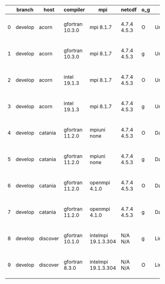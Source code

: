 |    | branch   | host     | compiler        | mpi                 | netcdf      | o_g   | os     | build   | u_pass   | u_fail   | s_pass   | s_fail   | e_pass   | e_fail   | nuopc_pass   | nuopc_fail   | artifacts_hash                                                                                                                                                    | modified                  |
|----|----------|----------|-----------------|---------------------|-------------|-------|--------|---------|----------|----------|----------|----------|----------|----------|--------------|--------------|-------------------------------------------------------------------------------------------------------------------------------------------------------------------|---------------------------|
|  0 | develop  | acorn    | gfortran 10.3.0 | mpi 8.1.7           | 4.7.4 4.5.3 | O     | Unicos | fail    | fail     | fail     | fail     | fail     | fail     | fail     | 0            | 50           | [artifacts](https://github.com/esmf-org/esmf-test-artifacts/tree/08612cb30783f6d24376eab189f814ead9fe1dde/develop/acorn/gfortran/10.3.0/O/mpi/8.1.7)              | 2022-07-07 01:25:54 +0000 |
|  1 | develop  | acorn    | gfortran 10.3.0 | mpi 8.1.7           | 4.7.4 4.5.3 | g     | Unicos | fail    | fail     | fail     | fail     | fail     | fail     | fail     | 0            | 50           | [artifacts](https://github.com/esmf-org/esmf-test-artifacts/tree/234df1a59802ddacfe12a2f674e5711ea1a8900b/develop/acorn/gfortran/10.3.0/g/mpi/8.1.7)              | 2022-07-07 01:26:22 +0000 |
|  2 | develop  | acorn    | intel 19.1.3    | mpi 8.1.7           | 4.7.4 4.5.3 | O     | Unicos | pass    | 13665    | 0        | 49       | 0        | 80       | 0        | 50           | 0            | [artifacts](https://github.com/esmf-org/esmf-test-artifacts/tree/796e4f187dce81cf4ec7c0d7c40be8839542adf8/develop/acorn/intel/19.1.3/O/mpi/8.1.7)                 | 2022-07-07 01:54:02 +0000 |
|  3 | develop  | acorn    | intel 19.1.3    | mpi 8.1.7           | 4.7.4 4.5.3 | g     | Unicos | pass    | 13665    | 0        | 49       | 0        | 80       | 0        | 50           | 0            | [artifacts](https://github.com/esmf-org/esmf-test-artifacts/tree/796e4f187dce81cf4ec7c0d7c40be8839542adf8/develop/acorn/intel/19.1.3/g/mpi/8.1.7)                 | 2022-07-07 01:54:02 +0000 |
|  4 | develop  | catania  | gfortran 11.2.0 | mpiuni none         | 4.7.4 4.5.3 | O     | Darwin | pass    | 12142    | 0        | 8        | 0        | 43       | 0        | 0            | 50           | [artifacts](https://github.com/esmf-org/esmf-test-artifacts/tree/9772f66925aa462aa4efdc015ade63541b6002b3/develop/catania/gfortran/11.2.0/O/mpiuni/none)          | 2022-07-06 13:22:24 -0600 |
|  5 | develop  | catania  | gfortran 11.2.0 | mpiuni none         | 4.7.4 4.5.3 | g     | Darwin | pass    | 12142    | 0        | 8        | 0        | 43       | 0        | 0            | 50           | [artifacts](https://github.com/esmf-org/esmf-test-artifacts/tree/6d43c7f9b8ab59c74c85794c94fece2f5767e828/develop/catania/gfortran/11.2.0/g/mpiuni/none)          | 2022-07-06 14:26:13 -0600 |
|  6 | develop  | catania  | gfortran 11.2.0 | openmpi 4.1.0       | 4.7.4 4.5.3 | O     | Darwin | pass    | 13656    | 9        | 49       | 0        | 80       | 0        | 45           | 5            | [artifacts](https://github.com/esmf-org/esmf-test-artifacts/tree/289404fd56f74ac4c338dc7905f30f6ad4d48844/develop/catania/gfortran/11.2.0/O/openmpi/4.1.0)        | 2022-07-06 12:56:48 -0600 |
|  7 | develop  | catania  | gfortran 11.2.0 | openmpi 4.1.0       | 4.7.4 4.5.3 | g     | Darwin | pass    | 13656    | 9        | 49       | 0        | 80       | 0        | 45           | 5            | [artifacts](https://github.com/esmf-org/esmf-test-artifacts/tree/4f72a0282a776a84c032aea41298649a53ca6d7f/develop/catania/gfortran/11.2.0/g/openmpi/4.1.0)        | 2022-07-06 13:56:08 -0600 |
|  8 | develop  | discover | gfortran 10.1.0 | intelmpi 19.1.3.304 | N/A N/A     | g     | Linux  | pass    | pending  | pending  | pending  | pending  | pending  | pending  | pending      | pending      | [artifacts](https://github.com/esmf-org/esmf-test-artifacts/tree/948feb8651f4c436f3d0eb2c92bdf61028cb1bff/develop/discover/gfortran/10.1.0/g/intelmpi/19.1.3.304) | 2022-07-07 01:15:27 -0400 |
|  9 | develop  | discover | gfortran 8.3.0  | intelmpi 19.1.3.304 | N/A N/A     | O     | Linux  | pass    | pending  | pending  | pending  | pending  | pending  | pending  | pending      | pending      | [artifacts](https://github.com/esmf-org/esmf-test-artifacts/tree/e9d6685db66d159f1aa0fe502f03c16a6ea0e6fd/develop/discover/gfortran/8.3.0/O/intelmpi/19.1.3.304)  | 2022-07-07 01:08:31 -0400 |
